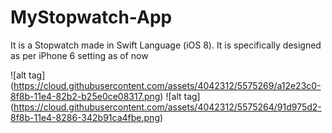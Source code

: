 MyStopwatch-App
===============
It is a Stopwatch made in Swift Language (iOS 8). It is specifically designed as per iPhone 6 setting as of now

![alt tag] (https://cloud.githubusercontent.com/assets/4042312/5575269/a12e23c0-8f8b-11e4-82b2-b25e0ce08317.png) ![alt tag] (https://cloud.githubusercontent.com/assets/4042312/5575264/91d975d2-8f8b-11e4-8286-342b91ca4fbe.png)
